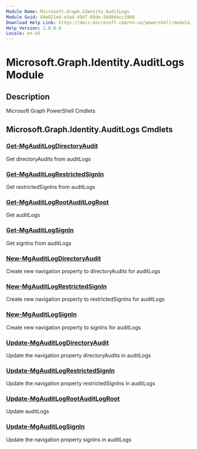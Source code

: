 ```yaml
---
Module Name: Microsoft.Graph.Identity.AuditLogs
Module Guid: 84e021ed-e3a4-49d7-89de-5b08dacc1960
Download Help Link: https://docs.microsoft.com/en-us/powershell/module/microsoft.graph.identity.auditlogs
Help Version: 1.0.0.0
Locale: en-US
---
```


# Microsoft.Graph.Identity.AuditLogs Module
## Description
Microsoft Graph PowerShell Cmdlets

## Microsoft.Graph.Identity.AuditLogs Cmdlets
### [Get-MgAuditLogDirectoryAudit](Get-MgAuditLogDirectoryAudit.md)
Get directoryAudits from auditLogs

### [Get-MgAuditLogRestrictedSignIn](Get-MgAuditLogRestrictedSignIn.md)
Get restrictedSignIns from auditLogs

### [Get-MgAuditLogRootAuditLogRoot](Get-MgAuditLogRootAuditLogRoot.md)
Get auditLogs

### [Get-MgAuditLogSignIn](Get-MgAuditLogSignIn.md)
Get signIns from auditLogs

### [New-MgAuditLogDirectoryAudit](New-MgAuditLogDirectoryAudit.md)
Create new navigation property to directoryAudits for auditLogs

### [New-MgAuditLogRestrictedSignIn](New-MgAuditLogRestrictedSignIn.md)
Create new navigation property to restrictedSignIns for auditLogs

### [New-MgAuditLogSignIn](New-MgAuditLogSignIn.md)
Create new navigation property to signIns for auditLogs

### [Update-MgAuditLogDirectoryAudit](Update-MgAuditLogDirectoryAudit.md)
Update the navigation property directoryAudits in auditLogs

### [Update-MgAuditLogRestrictedSignIn](Update-MgAuditLogRestrictedSignIn.md)
Update the navigation property restrictedSignIns in auditLogs

### [Update-MgAuditLogRootAuditLogRoot](Update-MgAuditLogRootAuditLogRoot.md)
Update auditLogs

### [Update-MgAuditLogSignIn](Update-MgAuditLogSignIn.md)
Update the navigation property signIns in auditLogs

